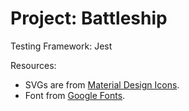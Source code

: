 # Project: Battleship

Testing Framework: Jest

Resources:

- SVGs are from [Material Design Icons](https://materialdesignicons.com/).
- Font from [Google Fonts](https://fonts.google.com/).
